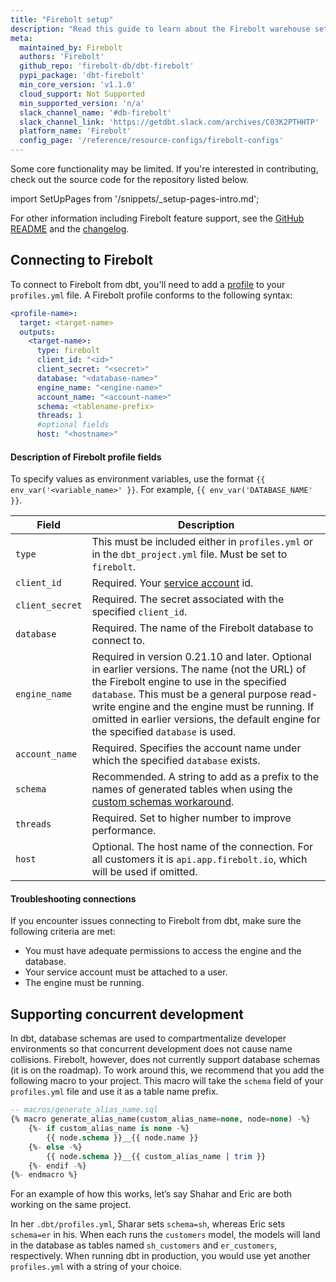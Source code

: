 ```yaml
---
title: "Firebolt setup"
description: "Read this guide to learn about the Firebolt warehouse setup in dbt."
meta:
  maintained_by: Firebolt
  authors: 'Firebolt'
  github_repo: 'firebolt-db/dbt-firebolt'
  pypi_package: 'dbt-firebolt'
  min_core_version: 'v1.1.0'
  cloud_support: Not Supported
  min_supported_version: 'n/a'
  slack_channel_name: '#db-firebolt'
  slack_channel_link: 'https://getdbt.slack.com/archives/C03K2PTHHTP'
  platform_name: 'Firebolt'
  config_page: '/reference/resource-configs/firebolt-configs'
---
```



Some core functionality may be limited. If you're interested in contributing, check out the source code for the repository listed below.


import SetUpPages from '/snippets/_setup-pages-intro.md';

<SetUpPages meta={frontMatter.meta} />



For other information including Firebolt feature support, see the [GitHub README](https://github.com/firebolt-db/dbt-firebolt/blob/main/README.md) and the [changelog](https://github.com/firebolt-db/dbt-firebolt/blob/main/CHANGELOG.md).


## Connecting to Firebolt

To connect to Firebolt from dbt, you'll need to add a [profile](https://docs.getdbt.com/docs/core/connection-profiles) to your `profiles.yml` file. A Firebolt profile conforms to the following syntax:

<File name='profiles.yml'>

```yml
<profile-name>:
  target: <target-name>
  outputs:
    <target-name>:
      type: firebolt
      client_id: "<id>"
      client_secret: "<secret>"
      database: "<database-name>"
      engine_name: "<engine-name>"
      account_name: "<account-name>"
      schema: <tablename-prefix>
      threads: 1
      #optional fields
      host: "<hostname>"
```

</File>


#### Description of Firebolt profile fields

To specify values as environment variables, use the format `{{ env_var('<variable_name>' }}`. For example, `{{ env_var('DATABASE_NAME' }}`.

| Field                    | Description |
|--------------------------|--------------------------------------------------------------------------------------------------------|
| `type`                   | This must be included either in `profiles.yml` or in the `dbt_project.yml` file. Must be set to `firebolt`. |
| `client_id`                   | Required. Your [service account](https://docs.firebolt.io/godocs/Guides/managing-your-organization/service-accounts.html) id. |
| `client_secret`               | Required. The secret associated with the specified `client_id`. |
| `database`               | Required. The name of the Firebolt database to connect to. |
| `engine_name`            | Required in version 0.21.10 and later. Optional in earlier versions. The name (not the URL) of the Firebolt engine to use in the specified `database`. This must be a general purpose read-write engine and the engine must be running. If omitted in earlier versions, the default engine for the specified `database` is used. |
| `account_name`           | Required. Specifies the account name under which the specified `database` exists. |
| `schema`                 | Recommended. A string to add as a prefix to the names of generated tables when using the [custom schemas workaround](https://docs.getdbt.com/reference/warehouse-profiles/firebolt-profile#supporting-concurrent-development). |
| `threads`                | Required. Set to higher number to improve performance. |
| `host`                   | Optional. The host name of the connection. For all customers it is `api.app.firebolt.io`, which will be used if omitted. |


#### Troubleshooting connections

If you encounter issues connecting to Firebolt from dbt, make sure the following criteria are met:
- You must have adequate permissions to access the engine and the database.
- Your service account must be attached to a user.
- The engine must be running.


## Supporting concurrent development

In dbt, database schemas are used to compartmentalize developer environments so that concurrent development does not cause <Term id="table" /> name collisions. Firebolt, however, does not currently support database schemas (it is on the roadmap). To work around this, we recommend that you add the following macro to your project. This macro will take the `schema` field of your `profiles.yml` file and use it as a table name prefix.

```sql
-- macros/generate_alias_name.sql
{% macro generate_alias_name(custom_alias_name=none, node=none) -%}
    {%- if custom_alias_name is none -%}
        {{ node.schema }}__{{ node.name }}
    {%- else -%}
        {{ node.schema }}__{{ custom_alias_name | trim }}
    {%- endif -%}
{%- endmacro %}
```

For an example of how this works, let’s say Shahar and Eric are both working on the same project.

In her `.dbt/profiles.yml`, Sharar sets `schema=sh`, whereas Eric sets `schema=er` in his. When each runs the `customers` model, the models will land in the database as tables named `sh_customers` and `er_customers`, respectively. When running dbt in production, you would use yet another `profiles.yml` with a string of your choice.
